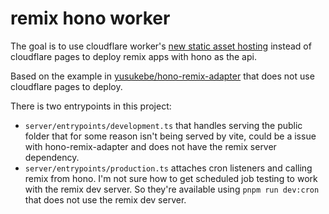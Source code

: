 # remix hono worker

The goal is to use cloudflare worker's [new static asset hosting](https://blog.cloudflare.com/builder-day-2024-announcements/#static-asset-hosting) instead of cloudflare pages to deploy remix apps with hono as the api.

Based on the example in [yusukebe/hono-remix-adapter](https://github.com/yusukebe/hono-remix-adapter) that does not use cloudflare pages to deploy.

There is two entrypoints in this project:
- `server/entrypoints/development.ts` that handles serving the public folder that for some reason isn't being served by vite, could be a issue with hono-remix-adapter and does not have the remix server dependency.
- `server/entrypoints/production.ts` attaches cron listeners and calling remix from hono. I'm not sure how to get scheduled job testing to work with the remix dev server. So they're available using `pnpm run dev:cron` that does not use the remix dev server.
